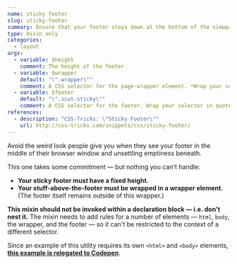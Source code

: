 ```yaml
---
name: sticky footer
slug: sticky-footer
summary: Ensure that your footer stays down at the bottom of the viewport, where God intended it to be, even if your content is too short to keep it down naturally.
type: mixin only
categories:
  - layout
args:
  - variable: $height
    comment: The height of the footer
  - variable: $wrapper
    default: "\".wrapper\""
    comment: A CSS selector for the page-wrapper element. *Wrap your selector in quotes.*
  - variable: $footer
    default: "\".scut-sticky\""
    comment: A CSS selector for the footer. Wrap your selector in quotes.
references:
  - description: "CSS-Tricks: \"Sticky Footer\""
    url: http://css-tricks.com/snippets/css/sticky-footer/
---
```


Avoid the weird look people give you when they see your footer in the middle of their browser window and unsettling emptiness beneath.

This one takes some commitment &mdash; but nothing you can't handle:

- **Your sticky footer must have a fixed height.**
- **Your stuff-above-the-footer must be wrapped in a wrapper element.** (The footer itself remains outside of this wrapper.)

**This mixin should not be invoked within a declaration block &mdash; i.e. don't nest it.** The mixin needs to add rules for a number of elements &mdash; `html`, `body`, the wrapper, and the footer &mdash; so it can't be restricted to the context of a different selector.

Since an example of this utility requires its own `<html>` and `<body>` elements, **[this example is relegated to Codepen](http://codepen.io/davidtheclark/pen/ExjiF)**.